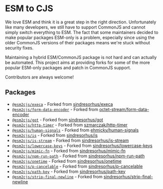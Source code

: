 # ESM to CJS

We love ESM and think it is a great step in the right direction. Unfortunately like many developers, we still have to support CommonJS and cannot simply switch everything to ESM.
The fact that some maintainers decided to make popular packages ESM-only is a problem, especially since using the older CommonJS versions of their packages means we're stuck without security fixes.

Maintaining a hybrid ESM/CommonJS package is not hard and can actually be automated. This project aims at providing forks for some of the more popular ESM-only packages and patch in CommonJS support.

Contributors are always welcome!

## Packages
<!-- BEGIN PACKAGES -->
* [`@esm2cjs/execa`](https://github.com/esm2cjs/execa) - Forked from [sindresorhus/execa](https://github.com/sindresorhus/execa)
* [`@esm2cjs/form-data-encoder`](https://github.com/esm2cjs/form-data-encoder) - Forked from [octet-stream/form-data-encoder](https://github.com/octet-stream/form-data-encoder)
* [`@esm2cjs/got`](https://github.com/esm2cjs/got) - Forked from [sindresorhus/got](https://github.com/sindresorhus/got)
* [`@esm2cjs/http-timer`](https://github.com/esm2cjs/http-timer) - Forked from [szmarczak/http-timer](https://github.com/szmarczak/http-timer)
* [`@esm2cjs/human-signals`](https://github.com/esm2cjs/human-signals) - Forked from [ehmicky/human-signals](https://github.com/ehmicky/human-signals)
* [`@esm2cjs/is`](https://github.com/esm2cjs/is) - Forked from [sindresorhus/is](https://github.com/sindresorhus/is)
* [`@esm2cjs/is-stream`](https://github.com/esm2cjs/is-stream) - Forked from [sindresorhus/is-stream](https://github.com/sindresorhus/is-stream)
* [`@esm2cjs/lowercase-keys`](https://github.com/esm2cjs/lowercase-keys) - Forked from [sindresorhus/lowercase-keys](https://github.com/sindresorhus/lowercase-keys)
* [`@esm2cjs/mimic-fn`](https://github.com/esm2cjs/mimic-fn) - Forked from [sindresorhus/mimic-fn](https://github.com/sindresorhus/mimic-fn)
* [`@esm2cjs/npm-run-path`](https://github.com/esm2cjs/npm-run-path) - Forked from [sindresorhus/npm-run-path](https://github.com/sindresorhus/npm-run-path)
* [`@esm2cjs/onetime`](https://github.com/esm2cjs/onetime) - Forked from [sindresorhus/onetime](https://github.com/sindresorhus/onetime)
* [`@esm2cjs/p-cancelable`](https://github.com/esm2cjs/p-cancelable) - Forked from [sindresorhus/p-cancelable](https://github.com/sindresorhus/p-cancelable)
* [`@esm2cjs/path-key`](https://github.com/esm2cjs/path-key) - Forked from [sindresorhus/path-key](https://github.com/sindresorhus/path-key)
* [`@esm2cjs/strip-final-newline`](https://github.com/esm2cjs/strip-final-newline) - Forked from [sindresorhus/strip-final-newline](https://github.com/sindresorhus/strip-final-newline)
<!-- END PACKAGES -->
